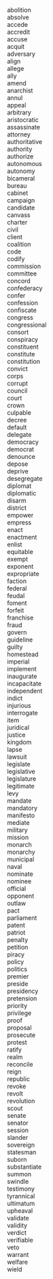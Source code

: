 abolition  
absolve  
accede  
accredit  
accuse  
acquit  
adversary  
align  
allege  
ally  
amend  
anarchist  
annul  
appeal  
arbitrary  
aristocratic  
assassinate  
attorney  
authoritative  
authority  
authorize  
autonomous  
autonomy  
bicameral  
bureau  
cabinet  
campaign  
candidate  
canvass  
charter  
civil  
client  
coalition  
code  
codify  
commission  
committee  
concord  
confederacy  
confer  
confession  
confiscate  
congress  
congressional  
consort  
conspiracy  
constituent  
constitute  
constitution  
convict  
corps  
corrupt  
council  
court  
crown  
culpable  
decree  
default  
delegate  
democracy  
democrat  
denounce  
depose  
deprive  
desegregate  
diplomat  
diplomatic  
disarm  
district  
empower  
empress  
enact  
enactment  
enlist  
equitable  
exempt  
exponent  
expropriate  
faction  
federal  
feudal  
foment  
forfeit  
franchise  
fraud  
govern  
guideline  
guilty  
homestead  
imperial  
implement  
inaugurate  
incapacitate  
independent  
indict  
injurious  
interrogate  
item  
juridical  
justice  
kingdom  
lapse  
lawsuit  
legislate  
legislative  
legislature  
legitimate  
levy  
mandate  
mandatory  
manifesto  
mediate  
military  
mission  
monarch  
monarchy  
municipal  
naval  
nominate  
nominee  
official  
opponent  
outlaw  
pact  
parliament  
patent  
patriot  
penalty  
petition  
piracy  
policy  
politics  
premier  
preside  
presidency  
pretension  
priority  
privilege  
proof  
proposal  
prosecute  
protest  
ratify  
realm  
reconcile  
reign  
republic  
revoke  
revolt  
revolution  
scout  
senate  
senator  
session  
slander  
sovereign  
statesman  
suborn  
substantiate  
summon  
swindle  
testimony  
tyrannical  
ultimatum  
upheaval  
validate  
validity  
verdict  
verifiable  
veto  
warrant  
welfare  
wield  
